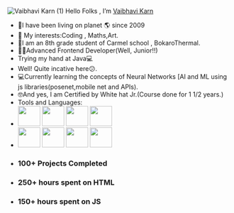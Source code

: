 
![Vaibhavi Karn (1)](https://user-images.githubusercontent.com/76275888/220714149-126d0898-47c5-46aa-9a58-f39dd1a01157.gif)
 Hello Folks , I’m <a href="https://vaibhavikarn2001.github.io/Portfolio-Websiteee/">Vaibhavi Karn </a>
-  👧I have been living on planet 🌎 since 2009
- 👀 My interests:Coding , Maths,Art.
- 🙂I am an 8th grade  student of Carmel school , BokaroThermal.
- 👩‍💻Advanced Frontend Developer(Well, Junior!!)
- Trying my hand at Java💻
- Well!  Quite incative here😕.
- 💻Currently learning the concepts of Neural Networks [AI and ML using js libraries(posenet,mobile net and APIs).
- 🤓And yes, I am Certified by White hat Jr.(Course done for 1 1/2 years.)
- Tools and Languages:
- <img width="50px" height="45px" src="https://cdn-icons-png.flaticon.com/512/732/732212.png">     <img width="50px" height="45px" src="https://toppng.com/uploads/preview/html-css-js-icons-11563328364gmstz4ubs9.png">   <img width="50px" height="45px" src="https://encrypted-tbn0.gstatic.com/images?q=tbn:ANd9GcQfK6705woG79g0EvGpElN2KTgIS_0v8mKtttAu-tEu4S13THv7gKZrEHvh6I4_ph4_bPA&usqp=CAU">      <img width="50px" height="45px" src="https://www.pngitem.com/pimgs/m/452-4529269_ml5-js-logo-hd-png-download.png"> 
-    <img width="50px" height="45px" src="https://miro.medium.com/max/790/0*VBze2-2kX06fDv8A.">        <img width="50px" height="45px" src="https://getbootstrap.com/docs/4.0/assets/brand/bootstrap-social-logo.png">      <img width="50px" height="45px" src="https://mpng.subpng.com/20180712/yka/kisspng-professional-python-programmer-computer-programmin-python-logo-download-5b47725c1cc0d6.3474912915314089881178.jpg">     <img width="50px" height="45px" src="https://pbs.twimg.com/profile_images/1414990564408262661/r6YemvF9_400x400.jpg">
- <h3>100+ Projects Completed</h3>
- <h3>250+ hours spent on HTML<h3>
- <h3>150+ hours spent on JS <h3>




<!---
vaibhavikarn2001/vaibhavikarn2001 is a ✨ special ✨ repository because its `README.md` (this file) appears on your GitHub profile.
You can click the Preview link to take a look at your changes.
--->
